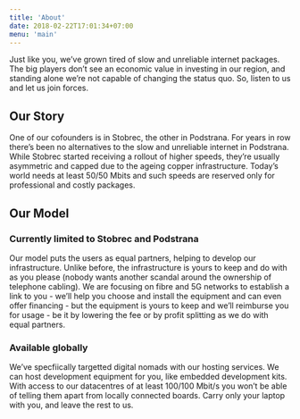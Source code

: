 ```yaml
---
title: 'About'
date: 2018-02-22T17:01:34+07:00
menu: 'main'
---
```


Just like you, we’ve grown tired of slow and unreliable internet packages. The big players don’t see an economic value in investing in our region, and standing alone we’re not capable of changing the status quo. So, listen to us and let us join forces.

## Our Story

One of our cofounders is in Stobrec, the other in Podstrana. For years in row there’s been no alternatives to the slow and unreliable internet in Podstrana. While Stobrec started receiving a rollout of higher speeds, they’re usually asymmetric and capped due to the ageing copper infrastructure. Today’s world needs at least 50/50 Mbits and such speeds are reserved only for professional and costly packages.

## Our Model

### Currently limited to Stobrec and Podstrana

Our model puts the users as equal partners, helping to develop our infrastructure. Unlike before, the infrastructure is yours to keep and do with as you please (nobody wants another scandal around the ownership of telephone cabling). We are focusing on fibre and 5G networks to establish a link to you - we’ll help you choose and install the equipment and can even offer financing - but the equipment is yours to keep and we’ll reimburse you for usage - be it by lowering the fee or by profit splitting as we do with equal partners.

### Available globally

We’ve specfiically targetted digital nomads with our hosting services. We can host development equipment for you, like embedded development kits. With access to our datacentres of at least 100/100 Mbit/s you won’t be able of telling them apart from locally connected boards. Carry only your laptop with you, and leave the rest to us.
